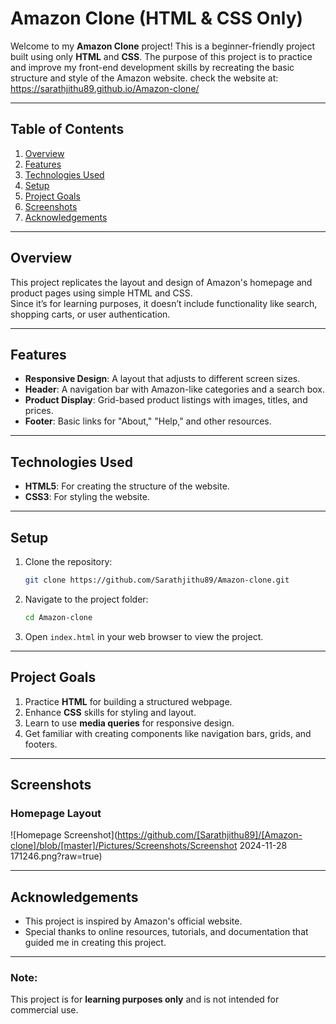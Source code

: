 # Amazon Clone (HTML & CSS Only)

Welcome to my **Amazon Clone** project! This is a beginner-friendly project built using only **HTML** and **CSS**. The purpose of this project is to practice and improve my front-end development skills by recreating the basic structure and style of the Amazon website.
check the website at: https://sarathjithu89.github.io/Amazon-clone/

---

## Table of Contents

1. [Overview](#overview)
2. [Features](#features)
3. [Technologies Used](#technologies-used)
4. [Setup](#setup)
5. [Project Goals](#project-goals)
6. [Screenshots](#screenshots)
7. [Acknowledgements](#acknowledgements)

---

## Overview

This project replicates the layout and design of Amazon's homepage and product pages using simple HTML and CSS.  
Since it’s for learning purposes, it doesn’t include functionality like search, shopping carts, or user authentication.

---

## Features

- **Responsive Design**: A layout that adjusts to different screen sizes.
- **Header**: A navigation bar with Amazon-like categories and a search box.
- **Product Display**: Grid-based product listings with images, titles, and prices.
- **Footer**: Basic links for "About," "Help," and other resources.

---

## Technologies Used

- **HTML5**: For creating the structure of the website.
- **CSS3**: For styling the website.

---

## Setup

1. Clone the repository:
   ```bash
   git clone https://github.com/Sarathjithu89/Amazon-clone.git
   ```
2. Navigate to the project folder:
   ```bash
   cd Amazon-clone
   ```
3. Open `index.html` in your web browser to view the project.

---

## Project Goals

1. Practice **HTML** for building a structured webpage.
2. Enhance **CSS** skills for styling and layout.
3. Learn to use **media queries** for responsive design.
4. Get familiar with creating components like navigation bars, grids, and footers.

---

## Screenshots

### Homepage Layout

![Homepage Screenshot](https://github.com/[Sarathjithu89]/[Amazon-clone]/blob/[master]/Pictures/Screenshots/Screenshot 2024-11-28 171246.png?raw=true)

---

## Acknowledgements

- This project is inspired by Amazon's official website.
- Special thanks to online resources, tutorials, and documentation that guided me in creating this project.

---

### Note:

This project is for **learning purposes only** and is not intended for commercial use.
